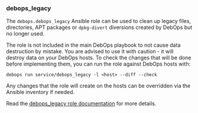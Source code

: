 ### debops_legacy

The `debops.debops_legacy` Ansible role can be used to clean up legacy
files, directories, APT packages or `dpkg-divert` diversions created by
DebOps but no longer used.

The role is not included in the main DebOps playbook to not cause data
destruction by mistake. You are advised to use it with caution - it will
destroy data on your DebOps hosts. To check the changes that will be
done before implementing them, you can run the role against DebOps hosts
with:

    debops run service/debops_legacy -l <host> --diff --check

Any changes that the role will create on the hosts can be overridden via
the Ansible inventory if needed.

Read the [debops_legacy role documentation](https://docs.debops.org/en/stable-3.0/ansible/roles/debops_legacy/) for more details.
